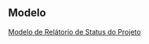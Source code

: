 ## Modelo

[Modelo de Relátorio de Status do Projeto](arquivos/relatorioStatusProjeto/modeloRelátorioStatusProjeto.pdf)